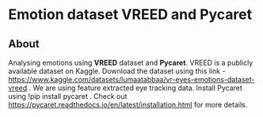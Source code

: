 # Emotion dataset VREED and Pycaret
## About
Analysing emotions using **VREED** dataset and **Pycaret**. VREED is a publicly available dataset on Kaggle. Download the dataset using this link - https://www.kaggle.com/datasets/lumaatabbaa/vr-eyes-emotions-dataset-vreed . We are using feature extracted eye tracking data.
Install Pycaret using !pip install pycaret .
Check out https://pycaret.readthedocs.io/en/latest/installation.html for more details.
